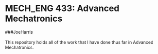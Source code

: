 # MECH_ENG 433: Advanced Mechatronics </br>
<span>###JoeHarris</span>
</br></br>
This repository holds all of the work that I have done thus far in Advanced Mechatronics.
